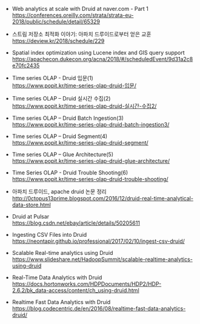 * Web analytics at scale with Druid at naver.com - Part 1 </br>
https://conferences.oreilly.com/strata/strata-eu-2018/public/schedule/detail/65329 </br>

* 스트림 저장소 최적화 이야기: 아파치 드루이드로부터 얻은 교훈</br>
https://deview.kr/2018/schedule/229</br>

* Spatial index optimization using Lucene index and GIS query support </br>
https://apachecon.dukecon.org/acna/2018/#/scheduledEvent/9d31a2c8e70fc2435</br>

* Time series OLAP - Druid 입문(1) </br>
https://www.popit.kr/time-series-olap-druid-입문/ </br>

* Time series OLAP – Druid 실시간 수집(2) </br>
https://www.popit.kr/time-series-olap-druid-실시간-수집2/ </br>

* Time series OLAP – Druid Batch Ingestion(3) </br>
https://www.popit.kr/time-series-olap-druid-batch-ingestion3/ </br>

* Time series OLAP – Druid Segment(4) </br>
https://www.popit.kr/time-series-olap-druid-segment/ </br>

* Time series OLAP – Glue Architecture(5) </br>
https://www.popit.kr/time-series-olap-druid-glue-architecture/ </br>

* Time Series OLAP - Druid Trouble Shooting(6) </br>
https://www.popit.kr/time-series-olap-druid-trouble-shooting/ </br>

* 아파치 드루이드, apache druid 논문 정리 </br>
http://0ctopus13prime.blogspot.com/2016/12/druid-real-time-analytical-data-store.html </br>

* Druid at Pulsar </br>
https://blog.csdn.net/ebay/article/details/50205611 </br>

* Ingesting CSV Files into Druid </br>
https://neontapir.github.io/professional/2017/02/10/ingest-csv-druid/ </br>

* Scalable Real-time analytics using Druid </br>
https://www.slideshare.net/HadoopSummit/scalable-realtime-analytics-using-druid </br>

* Real-Time Data Analytics with Druid </br>
https://docs.hortonworks.com/HDPDocuments/HDP2/HDP-2.6.2/bk_data-access/content/ch_using-druid.html </br>

* Realtime Fast Data Analytics with Druid </br>
https://blog.codecentric.de/en/2016/08/realtime-fast-data-analytics-druid/ </br>

